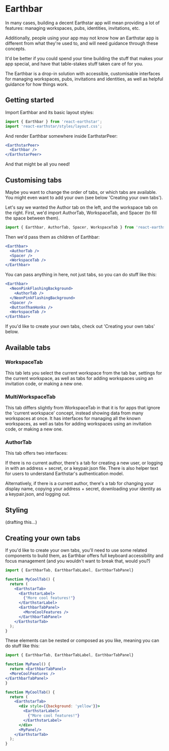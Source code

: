 # Earthbar

In many cases, building a decent Earthstar app will mean providing a lot of features: managing workspaces, pubs, identities, invitations, etc.

Additionally, people using your app may not know how an Earthstar app is different from what they're used to, and will need guidance through these concepts.

It'd be better if you could spend your time building the stuff that makes your app special, and have that table-stakes stuff taken care of for you.

The Earthbar is a drop-in solution with accessible, customisable interfaces for managing workspaces, pubs, invitations and identities, as well as helpful guidance for how things work.

## Getting started

Import Earthbar and its basic layout styles:

```js
import { Earthbar } from 'react-earthstar';
import 'react-earthstar/styles/layout.css';
```

And render Earthbar somewhere inside EarthstarPeer:

```jsx
<EarthstarPeer>
  <Earthbar />
</EarthstarPeer>
```

And that might be all you need!

## Customising tabs

Maybe you want to change the order of tabs, or which tabs are available. You might even want to add your own (see below 'Creating your own tabs').

Let's say we wanted the Author tab on the left, and the workspace tab on the right. First, we'd import AuthorTab, WorkspaceTab, and Spacer (to fill the space between them).

```jsx
import { Earthbar, AuthorTab, Spacer, WorkspaceTab } from 'react-earthstar';
```

Then we'd pass them as children of Earthbar:

```jsx
<Earthbar>
  <AuthorTab />
  <Spacer />
  <WorkspaceTab />
</Earthbar>
```

You can pass anything in here, not just tabs, so you can do stuff like this:

```jsx
<Earthbar>
  <NeonPinkFlashingBackground>
    <AuthorTab />
  </NeonPinkFlashingBackground>
  <Spacer />
  <ButtonThanHonks />
  <WorkspaceTab />
</Earthbar>
```

If you'd like to create your own tabs, check out 'Creating your own tabs' below.

## Available tabs

### WorkspaceTab

This tab lets you select the current workspace from the tab bar, settings for the current workspace, as well as tabs for adding workspaces using an invitation code, or making a new one.

### MultiWorkspaceTab

This tab differs slightly from WorkspaceTab in that it is for apps that ignore the 'current workspace' concept, instead showing data from many workspaces at once. It has interfaces for managing all the known workspaces, as well as tabs for adding workspaces using an invitation code, or making a new one.

### AuthorTab

This tab offers two interfaces:

If there is no current author, there's a tab for creating a new user, or logging in with an address + secret, or a keypair.json file. There is also helper text for users to understand Earthstar's authentication model.

Alternatively, if there is a current author, there's a tab for changing your display name, copying your address + secret, downloading your identity as a keypair.json, and logging out.

## Styling

(drafting this...)

## Creating your own tabs

If you'd like to create your own tabs, you'll need to use some related components to build them, as Earthbar offers full keyboard accessibility and focus management (and you wouldn't want to break that, would you?)

```jsx
import { EarthbarTab, EarthbarTabLabel, EarthbarTabPanel}

function MyCoolTab() {
  return (
    <EarthstarTab>
      <EarthstarLabel>
        {"More cool features!"}
      </EarthstarLabel>
      <EarthbarTabPanel>
        <MoreCoolFeatures />
      </EarthbarTabPanel>
    </EarthstarTab>
  );
}
```

These elements can be nested or composed as you like, meaning you can do stuff like this:

```jsx
import { EarthbarTab, EarthbarTabLabel, EarthbarTabPanel}

function MyPanel() {
  return <EarthbarTabPanel>
  <MoreCoolFeatures />
</EarthbarTabPanel>
}

function MyCoolTab() {
  return (
    <EarthstarTab>
      <div style={{background: 'yellow'}}>
        <EarthstarLabel>
          {"More cool features!"}
        </EarthstarLabel>
      </div>
      <MyPanel/>
    </EarthstarTab>
  );
}
```

